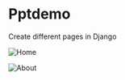 # Pptdemo
Create different pages in Django

![Home](https://user-images.githubusercontent.com/81771773/115064046-e032a380-9f05-11eb-97b2-e6eb351584ed.PNG)



![About](https://user-images.githubusercontent.com/81771773/115064053-e3c62a80-9f05-11eb-93cb-beae110cb2ae.PNG)
